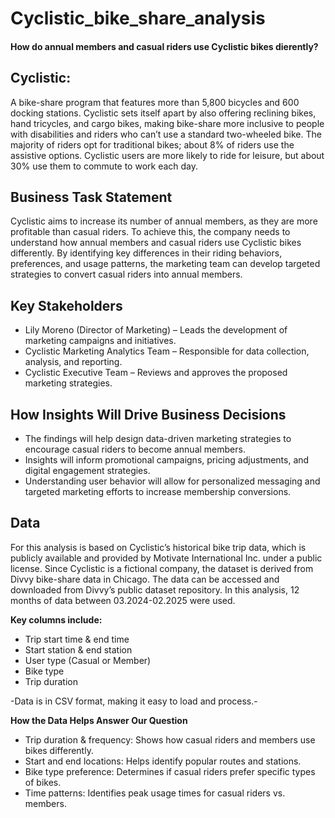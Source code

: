 # Cyclistic_bike_share_analysis
#### How do annual members and casual riders use Cyclistic bikes dierently?

## Cyclistic: 
A bike-share program that features more than 5,800 bicycles and 600 docking stations. Cyclistic sets itself apart by also offering reclining bikes, hand tricycles, and cargo bikes, making bike-share more inclusive to people with disabilities and riders who can’t use a standard two-wheeled bike. The majority of riders opt for traditional bikes; about 8% of riders use the assistive options. Cyclistic users are more likely to ride for leisure, but about 30% use them to commute to work each day.

## Business Task Statement
Cyclistic aims to increase its number of annual members, as they are more profitable than casual riders. To achieve this, the company needs to understand how annual members and casual riders use Cyclistic bikes differently. By identifying key differences in their riding behaviors, preferences, and usage patterns, the marketing team can develop targeted strategies to convert casual riders into annual members.

## Key Stakeholders
- Lily Moreno (Director of Marketing) – Leads the development of marketing campaigns and initiatives.
- Cyclistic Marketing Analytics Team – Responsible for data collection, analysis, and reporting.
- Cyclistic Executive Team – Reviews and approves the proposed marketing strategies.

## How Insights Will Drive Business Decisions
- The findings will help design data-driven marketing strategies to encourage casual riders to become annual members.
- Insights will inform promotional campaigns, pricing adjustments, and digital engagement strategies.
- Understanding user behavior will allow for personalized messaging and targeted marketing efforts to increase membership conversions.

## Data
For this analysis is based on Cyclistic’s historical bike trip data, which is publicly available and provided by Motivate International Inc. under a public license. Since Cyclistic is a fictional company, the dataset is derived from Divvy bike-share data in Chicago. The data can be accessed and downloaded from Divvy’s public dataset repository. In this analysis, 12 months of data between 03.2024-02.2025 were used.

**Key columns include:**
- Trip start time & end time
- Start station & end station
- User type (Casual or Member)
- Bike type
- Trip duration

-Data is in CSV format, making it easy to load and process.-

**How the Data Helps Answer Our Question**
- Trip duration & frequency: Shows how casual riders and members use bikes differently.
- Start and end locations: Helps identify popular routes and stations.
- Bike type preference: Determines if casual riders prefer specific types of bikes.
- Time patterns: Identifies peak usage times for casual riders vs. members.


